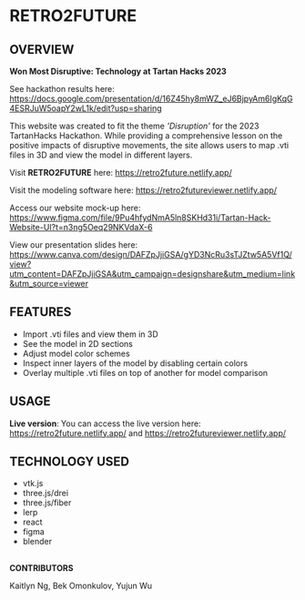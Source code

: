 # RETRO2FUTURE
## OVERVIEW

**Won Most Disruptive: Technology at Tartan Hacks 2023**

See hackathon results here: https://docs.google.com/presentation/d/16Z45hy8mWZ_eJ6BjpyAm6IgKqG4ESRJuW5oapY2wL1k/edit?usp=sharing

This website was created to fit the theme *'Disruption'* for the 2023 TartanHacks Hackathon. While providing a comprehensive lesson on the positive impacts of disruptive movements, the site allows users to map .vti files in 3D and view the model in different layers.

Visit **RETRO2FUTURE** here: https://retro2future.netlify.app/

Visit the modeling software here: https://retro2futureviewer.netlify.app/

Access our website mock-up here: https://www.figma.com/file/9Pu4hfydNmA5ln8SKHd31i/Tartan-Hack-Website-UI?t=n3ng5Oeq29NKVdaX-6

View our presentation slides here: https://www.canva.com/design/DAFZpJjiGSA/gYD3NcRu3sTJZtw5A5Vf1Q/view?utm_content=DAFZpJjiGSA&utm_campaign=designshare&utm_medium=link&utm_source=viewer

## FEATURES

 - Import .vti files and view them in 3D
 - See the model in 2D sections
 - Adjust model color schemes
 - Inspect inner layers of the model by disabling certain colors
 - Overlay multiple .vti files on top of another for model comparison

## USAGE

**Live version**:
You can access the live version here: https://retro2future.netlify.app/ and https://retro2futureviewer.netlify.app/

## TECHNOLOGY USED

 - vtk.js
 - three.js/drei
 - three.js/fiber
 - lerp
 - react
 - figma
 - blender

## 
**CONTRIBUTORS**

Kaitlyn Ng, Bek Omonkulov, Yujun Wu 

